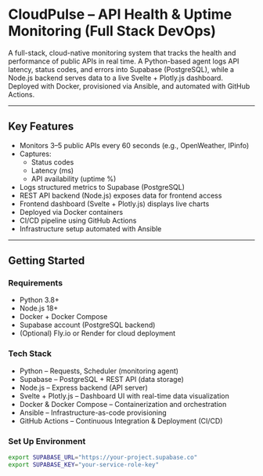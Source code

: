 # CloudPulse – API Health & Uptime Monitoring (Full Stack DevOps)

A full-stack, cloud-native monitoring system that tracks the health and performance of public APIs in real time. A Python-based agent logs API latency, status codes, and errors into Supabase (PostgreSQL), while a Node.js backend serves data to a live Svelte + Plotly.js dashboard. Deployed with Docker, provisioned via Ansible, and automated with GitHub Actions.

---

## Key Features

- Monitors 3–5 public APIs every 60 seconds (e.g., OpenWeather, IPinfo)
- Captures:
  - Status codes
  - Latency (ms)
  - API availability (uptime %)
- Logs structured metrics to Supabase (PostgreSQL)
- REST API backend (Node.js) exposes data for frontend access
- Frontend dashboard (Svelte + Plotly.js) displays live charts
- Deployed via Docker containers
- CI/CD pipeline using GitHub Actions
- Infrastructure setup automated with Ansible

---

## Getting Started

### Requirements

- Python 3.8+
- Node.js 18+
- Docker + Docker Compose
- Supabase account (PostgreSQL backend)
- (Optional) Fly.io or Render for cloud deployment

### Tech Stack
- Python – Requests, Scheduler (monitoring agent)
- Supabase – PostgreSQL + REST API (data storage)
- Node.js – Express backend (API server)
- Svelte + Plotly.js – Dashboard UI with real-time data visualization
- Docker & Docker Compose – Containerization and orchestration
- Ansible – Infrastructure-as-code provisioning
- GitHub Actions – Continuous Integration & Deployment (CI/CD)

### Set Up Environment

```bash
export SUPABASE_URL="https://your-project.supabase.co"
export SUPABASE_KEY="your-service-role-key"


